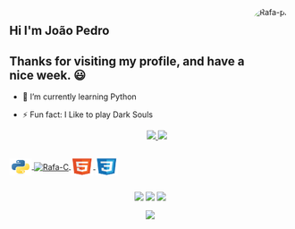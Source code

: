 <img align="right" alt="Rafa-pic" height="200" style="border-radius:50px;" src="https://cdn.discordapp.com/attachments/757370896469196884/906204919902638140/Vibe.gif">

## Hi  I'm João Pedro
## Thanks for visiting my profile, and have a nice week. 😃

- 🌱 I’m currently learning Python
- ⚡ Fun fact: I Like to play Dark Souls

  <div align="center">
  <a href="https://github.com/Jpedrosrt">
  <img height="160em" src="https://github-readme-stats.vercel.app/api?username=Jpedrosrt&show_icons=true&theme=dark&include_all_commits=true&count_private=true"/>
  <img height="160em" src="https://github-readme-stats.vercel.app/api/top-langs/?username=Jpedrosrt&layout=compact&langs_count=7&theme=dark"/>
</div>
  
  <div style="display: inline_block"><br>
  <img align="center" alt="Rafa-Python" height="30" width="40" src="https://raw.githubusercontent.com/devicons/devicon/master/icons/python/python-original.svg">
  <img align="center" alt="Rafa-C" height="30" width="40" src="https://cdn.jsdelivr.net/gh/devicons/devicon/icons/c/c-original.svg">
  <img align="center" alt="HTML" height="30" width="40" src="https://raw.githubusercontent.com/devicons/devicon/master/icons/html5/html5-original.svg">
  <img align="center" alt="CSS" height="30" width="40" src="https://raw.githubusercontent.com/devicons/devicon/master/icons/css3/css3-original.svg">
    
##
    
<div align = "center"> 
  <a href="https://www.instagram.com/jpedro.srt/" target="_blank"><img src="https://img.shields.io/badge/-Instagram-%23E4405F?style=for-the-badge&logo=instagram&logoColor=white" target="_blank"></a>
  <a href = "mailto:j0310pedro@gmail.com"><img src="https://img.shields.io/badge/-Gmail-%23333?style=for-the-badge&logo=gmail&logoColor=white" target="_blank"></a>
 <a href="https://twitter.com/Jpedsrt" target="_blank"><img src="https://img.shields.io/badge/Twitter-1DA1F2?style=for-the-badge&logo=twitter&logoColor=white" target="_blank"></a>    

![](https://visitor-badge.glitch.me/badge?page_id=Jpedrosrt.Jpedrosrt)
